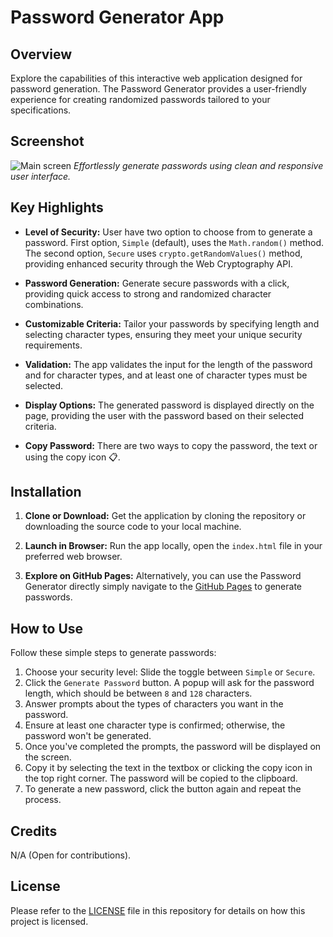 # Password Generator App

## Overview
Explore the capabilities of this interactive web application designed for password generation. The Password Generator provides a user-friendly experience for creating randomized passwords tailored to your specifications.

## Screenshot

![Main screen](./assets/images/password-generator.png)
*Effortlessly generate passwords using clean and responsive user interface.*

## Key Highlights

- **Level of Security:**
  User have two option to choose from to generate a password. First option, `Simple` (default), uses the `Math.random()` method. The second option, `Secure` uses `crypto.getRandomValues()` method, providing enhanced security through the Web Cryptography API.

- **Password Generation:**
  Generate secure passwords with a click, providing quick access to strong and randomized character combinations.

- **Customizable Criteria:**
  Tailor your passwords by specifying length and selecting character types, ensuring they meet your unique security requirements.

- **Validation:**
  The app validates the input for the length of the password and for character types, and at least one of character types must be selected.

- **Display Options:**
  The generated password is displayed directly on the page, providing the user with the password based on their selected criteria.

- **Copy Password:**
   There are two ways to copy the password, the text or using the copy icon 📋.


## Installation

1. **Clone or Download:**
   Get the application by cloning the repository or downloading the source code to your local machine.

2. **Launch in Browser:**
   Run the app locally, open the `index.html` file in your preferred web browser.

3. **Explore on GitHub Pages:**
   Alternatively, you can use the Password Generator directly simply navigate to the [GitHub Pages](https://martindocs-bootcamp.github.io/password-generator/) to generate passwords.

## How to Use

Follow these simple steps to generate passwords:

1. Choose your security level: Slide the toggle between `Simple` or `Secure`.
2. Click the `Generate Password` button. A popup will ask for the password length, which should be between `8` and `128` characters.
3. Answer prompts about the types of characters you want in the password.
4. Ensure at least one character type is confirmed; otherwise, the password won't be generated.
5. Once you've completed the prompts, the password will be displayed on the screen. 
6. Copy it by selecting the text in the textbox or clicking the copy icon in the top right corner. The password will be copied to the clipboard.
7. To generate a new password, click the button again and repeat the process.


## Credits

N/A (Open for contributions).

## License

Please refer to the [LICENSE](./LICENSE.md) file in this repository for details on how this project is licensed.
